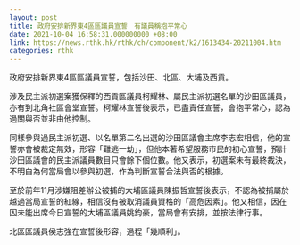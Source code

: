 ```yaml
---
layout: post
title: 政府安排新界東4區區議員宣誓　有議員稱抱平常心
date: 2021-10-04 16:58:31.000000000 +08:00
link: https://news.rthk.hk/rthk/ch/component/k2/1613434-20211004.htm
categories: rthk
---
```


政府安排新界東4區區議員宣誓，包括沙田、北區、大埔及西貢。

涉及民主派初選案獲保釋的西貢區議員柯耀林、屬民主派初選名單的沙田區議員，亦有到北角社區會堂宣誓。柯耀林宣誓後表示，已盡責任宣誓，會抱平常心，認為過關與否並非由他控制。

同樣參與過民主派初選、以名單第二名出選的沙田區議會主席李志宏相信，他的宣誓亦會被裁定無效，形容「難逃一劫」，但他本著希望服務市民的初心宣誓，預計沙田區議會的民主派議員數目只會餘下個位數。他又表示，初選案未有最終裁決，不明白為何當局會以參與初選，作為判斷宣誓合法與否的根據。

至於前年11月涉嫌阻差辦公被捕的大埔區議員陳振哲宣誓後表示，不認為被捕屬於越過當局宣誓的紅線，相信沒有被取消議員資格的「高危因素」。他又相信，因在囚未能出席今日宣誓的大埔區議員姚鈞豪，當局會有安排，並按法律行事。

北區區議員侯志強在宣誓後形容，過程「幾順利」。
